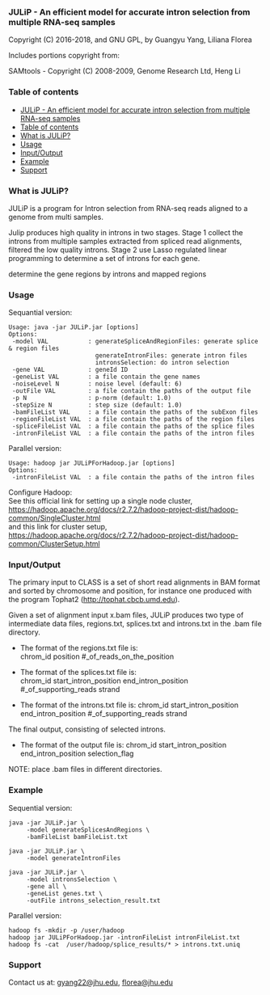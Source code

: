 ### <a name="julip"></a> JULiP - An efficient model for accurate intron selection from multiple RNA-seq samples

Copyright (C) 2016-2018, and GNU GPL, by Guangyu Yang, Liliana Florea

Includes portions copyright from:

SAMtools - Copyright (C) 2008-2009, Genome Research Ltd, Heng Li


### <a name="table-of-contents"></a> Table of contents

- [JULiP - An efficient model for accurate intron selection from multiple RNA-seq samples](#julip)  
- [Table of contents](#table-of-contents)  
- [What is JULiP?](#what-is-julip)  
- [Usage](#usage)  
- [Input/Output](#inputoutput)  
- [Example](#example)   
- [Support](#support)  


### <a name="what-is-julip"></a> What is JULiP?

JULiP is a program for Intron selection from RNA-seq reads aligned to a genome from multi samples. 

Julip produces high quality in introns in two stages. Stage 1 collect the introns from multiple samples extracted from spliced read alignments, filtered the low quality introns. Stage 2 use Lasso regulated linear programming to determine a set of introns for each gene.

determine the gene regions by introns and mapped regions


### <a name="usage"></a> Usage

Sequantial version:  
```
Usage: java -jar JULiP.jar [options]  
Options:  
 -model VAL           : generateSpliceAndRegionFiles: generate splice & region files  
                        generateIntronFiles: generate intron files  
                        intronsSelection: do intron selection  
 -gene VAL            : geneId ID  
 -geneList VAL        : a file contain the gene names  
 -noiseLevel N        : noise level (default: 6)  
 -outFile VAL         : a file contain the paths of the output file  
 -p N                 : p-norm (default: 1.0)  
 -stepSize N          : step size (default: 1.0)  
 -bamFileList VAL     : a file contain the paths of the subExon files  
 -regionFileList VAL  : a file contain the paths of the region files  
 -spliceFileList VAL  : a file contain the paths of the splice files 
 -intronFileList VAL  : a file contain the paths of the intron files  
```
Parallel version:  
```
Usage: hadoop jar JULiPForHadoop.jar [options]  
Options:  
 -intronFileList VAL  : a file contain the paths of the intron files  
```
Configure Hadoop:  
See this official link for setting up a single node cluster,  
https://hadoop.apache.org/docs/r2.7.2/hadoop-project-dist/hadoop-common/SingleCluster.html  
and this link for cluster setup,  
https://hadoop.apache.org/docs/r2.7.2/hadoop-project-dist/hadoop-common/ClusterSetup.html  

### <a name="inputoutput"></a> Input/Output  
The primary input to CLASS is a set of short read alignments in BAM format and sorted by chromosome and position, for instance one produced with the program Tophat2 (http://tophat.cbcb.umd.edu).

Given a set of alignment input x.bam files, JULiP produces two type of intermediate data files, regions.txt, splices.txt and introns.txt in the .bam file directory.

- The format of the regions.txt file is:  
chrom_id position #_of_reads_on_the_position  

- The format of the splices.txt file is:  
chrom_id start_intron_position end_intron_position #_of_supporting_reads strand  

- The format of the introns.txt file is:
chrom_id start_intron_position end_intron_position #_of_supporting_reads strand

The final output, consisting of selected introns.
- The format of the output file is:
chrom_id start_intron_position end_intron_position selection_flag


NOTE: place .bam files in different directories.


### <a name="example"></a> Example  
Sequential version:  
```
java -jar JULiP.jar \  
	 -model generateSplicesAndRegions \  
	 -bamFileList bamFileList.txt  

java -jar JULiP.jar \  
	 -model generateIntronFiles  

java -jar JULiP.jar \  
     -model intronsSelection \  
     -gene all \  
     -geneList genes.txt \  
     -outFile introns_selection_result.txt  
```
Parallel version:  
```
hadoop fs -mkdir -p /user/hadoop  
hadoop jar JULiPForHadoop.jar -intronFileList intronFileList.txt  
hadoop fs -cat  /user/hadoop/splice_results/* > introns.txt.uniq  
```

### <a name="support"></a> Support

Contact us at: gyang22@jhu.edu, florea@jhu.edu
